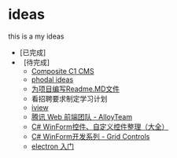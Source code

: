 # ideas
this is a my ideas

*   [已完成]
*   [待完成]
	*	[Composite C1 CMS](http://www.cnblogs.com/Leo_wl/p/3145195.html)
	*	[phodal ideas](https://github.com/phodal/ideas)
	*	[为项目编写Readme.MD文件](http://ju.outofmemory.cn/entry/76290)
	*	看招聘要求制定学习计划
	*	[iview](https://www.iviewui.com/)
	*	[腾讯 Web 前端团队 - AlloyTeam](http://alloyteam.github.io/)
	*	[C# WinForm控件、自定义控件整理（大全）](http://www.cnblogs.com/top5/archive/2010/04/29/1724039.html)
	*	[C# WinForm开发系列 - Grid Controls](http://www.cnblogs.com/peterzb/archive/2009/05/29/1491781.html)
	*	[electron 入门](http://www.cnblogs.com/auh2010006/p/5717845.html)
